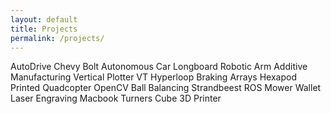 ```yaml
---
layout: default
title: Projects
permalink: /projects/
---
```


AutoDrive Chevy Bolt Autonomous Car
Longboard
Robotic Arm Additive Manufacturing
Vertical Plotter
VT Hyperloop Braking Arrays
Hexapod
Printed Quadcopter
OpenCV Ball Balancing
Strandbeest
ROS Mower
Wallet
Laser Engraving Macbook
Turners Cube
3D Printer